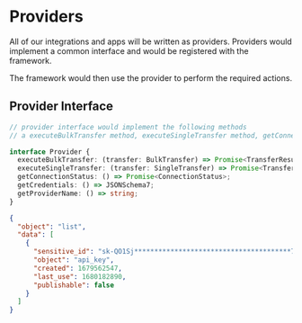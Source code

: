 # Providers

All of our integrations and apps will be written as providers. Providers would implement a common interface and would be registered with the framework.

The framework would then use the provider to perform the required actions.

## Provider Interface

```ts
// provider interface would implement the following methods
// a executeBulkTransfer method, executeSingleTransfer method, getConnectionStatus method, getCredentials Method where credentials are JSONSchema7 compliant and a getProviderName method

interface Provider {
  executeBulkTransfer: (transfer: BulkTransfer) => Promise<TransferResult>;
  executeSingleTransfer: (transfer: SingleTransfer) => Promise<TransferResult>;
  getConnectionStatus: () => Promise<ConnectionStatus>;
  getCredentials: () => JSONSchema7;
  getProviderName: () => string;
}
```

```json
{
  "object": "list",
  "data": [
    {
      "sensitive_id": "sk-QO1Sj***************************************72wF",
      "object": "api_key",
      "created": 1679562547,
      "last_use": 1680182890,
      "publishable": false
    }
  ]
}

```
